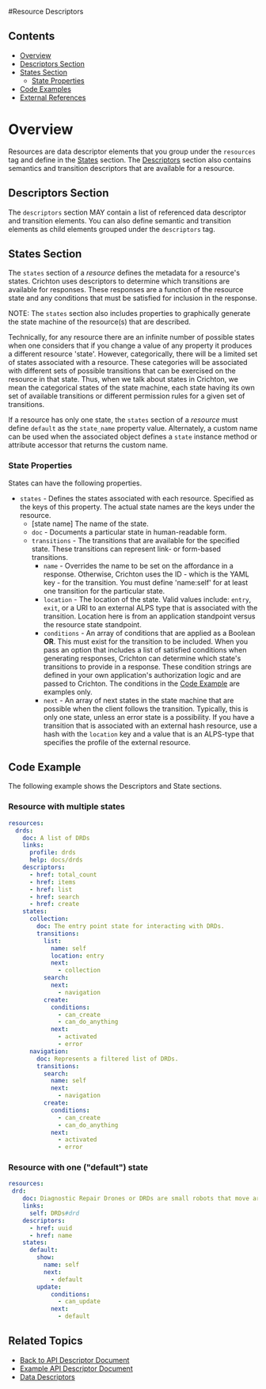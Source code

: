#Resource Descriptors
## Contents
- [Overview](#overview)
 - [Descriptors Section](#descriptors-section)
 - [States Section](#states-section)
	- [State Properties](#state-properties)
 - [Code Examples](#code-examples)
 - [External References](#external-references)

# Overview
Resources are data descriptor elements that you group under the `resources` tag and define in the [States](#states-section) section. The [Descriptors](#descriptors-section) section also contains semantics and transition descriptors that are available for a resource. 

## Descriptors Section
The `descriptors` section MAY contain a list of referenced data descriptor and transition elements. You can also define semantic and transition elements as child elements grouped under the `descriptors` tag.

## States Section
The `states` section of a _resource_ defines the metadata for a resource's states. Crichton uses descriptors to determine which transitions are available for responses. These responses are a function of the resource state and any conditions that must be satisfied for inclusion in the response. 

NOTE: The `states` section also includes properties to graphically generate the state machine of the resource(s) that are described.

Technically, for any resource there are an infinite number of possible states when one considers that if you change a value of any property it produces a different resource 'state'. However, categorically, there will be a limited set of states associated with a resource. These categories will be associated with different sets of possible transitions that can be exercised on the resource in that state. Thus, when we talk about states in Crichton, we mean the categorical states of the state machine, each state having its own set of available transitions or different permission rules for a given set of transitions.

If a resource has only one state, the `states` section of a _resource_ must define `default` as the `state_name` property value. Alternately, a custom name can be used when the associated object defines a `state` instance method or attribute accessor that returns the custom name.

### State Properties
States can have the following properties.
- `states` - Defines the states associated with each resource. Specified as the keys of this property. The 
actual state names are the keys under the resource.
	- \[state name\] The name of the state.
	- `doc` - Documents a particular state in human-readable form.
	- `transitions` - The transitions that are available for the specified state. These transitions can represent link- or form-based transitions.
		- `name` - Overrides the name to be set on the affordance in a response. Otherwise, Crichton uses the ID - which is the YAML key - for the transition. You must define 'name:self' for at least one transition for the particular state.
		- `location` - The location of the state. Valid values include: `entry`, `exit`, or a URI to an external ALPS type that is associated with the transition. Location here is from an application standpoint versus the resource state standpoint. 
		- `conditions` - An array of conditions that are applied as a Boolean __OR__. This must exist for the transition to be included. When you pass an option that includes a list of satisfied conditions when generating responses, Crichton can determine which state's transitions to provide in a response. These condition strings are defined in your own application's authorization logic and are passed to Crichton. The conditions in the [Code Example](#code-example) are examples only.
		- `next` - An array of next states in the state machine that are possible when the client follows the transition. Typically, this is only one state, unless an error state is a possibility. If you have a transition that is associated with an external hash resource, use a hash with the `location` key and a value that is an ALPS-type that specifies the profile of the external resource.

## Code Example
The following example shows the Descriptors and State sections.

### Resource with multiple states
```yaml
resources:
  drds:
    doc: A list of DRDs
    links:
      profile: drds
      help: docs/drds
    descriptors:
      - href: total_count
      - href: items
      - href: list
      - href: search
      - href: create
    states:
      collection:
        doc: The entry point state for interacting with DRDs.
        transitions:
          list:
            name: self
            location: entry
            next:
              - collection
          search:
            next:
              - navigation
          create:
            conditions:
              - can_create 
              - can_do_anything
            next:
              - activated
              - error
      navigation:
        doc: Represents a filtered list of DRDs.
        transitions:
          search:
            name: self
            next:
              - navigation
          create:
            conditions:
              - can_create 
              - can_do_anything
            next:
              - activated
              - error 
```

### Resource with one ("default") state
```yaml
resources:
 drd:
    doc: Diagnostic Repair Drones or DRDs are small robots that move around Leviathans. They are built by a Leviathan as it grows.
    links:
      self: DRDs#drd
    descriptors:
      - href: uuid
      - href: name
    states:
      default:
        show:
          name: self
          next:
            - default
        update:
            conditions:
              - can_update
            next:
              - default
```

## Related Topics
- [Back to API Descriptor Document](descriptors_document.md)
- [Example API Descriptor Document](../spec/fixtures/resource_descriptors/drds_descriptor_v1.yml)
- [Data Descriptors](data_descriptors.md)
